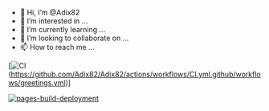 - 👋 Hi, I’m @Adix82
- 👀 I’m interested in ...
- 🌱 I’m currently learning ...
- 💞️ I’m looking to collaborate on ...
- 📫 How to reach me ...

<!---
Adix82/Adix82 is a ✨ special ✨ repository because its `README.md` (this file) appears on your GitHub profile.
You can click the Preview link to take a look at your changes.
--->

[![CI](https://github.com/Adix82/Adix82/actions/workflows/CI.yml/badge.svg)
(https://github.com/Adix82/Adix82/actions/workflows/CI.yml.github/workflows/greetings.yml)]

[![pages-build-deployment](https://github.com/Adix82/Adix82/actions/workflows/pages/pages-build-deployment/badge.svg)](https://github.com/Adix82/Adix82/actions/workflows/pages/pages-build-deployment)
